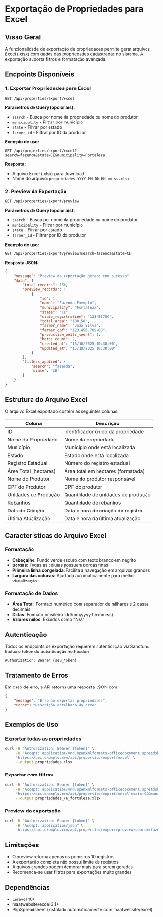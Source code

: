 # Exportação de Propriedades para Excel

## Visão Geral

A funcionalidade de exportação de propriedades permite gerar arquivos Excel (.xlsx) com dados das propriedades cadastradas no sistema. A exportação suporta filtros e formatação avançada.

## Endpoints Disponíveis

### 1. Exportar Propriedades para Excel
```
GET /api/properties/export/excel
```

**Parâmetros de Query (opcionais):**
- `search` - Busca por nome da propriedade ou nome do produtor
- `municipality` - Filtrar por município
- `state` - Filtrar por estado
- `farmer_id` - Filtrar por ID do produtor

**Exemplo de uso:**
```
GET /api/properties/export/excel?search=fazenda&state=CE&municipality=Fortaleza
```

**Resposta:**
- Arquivo Excel (.xlsx) para download
- Nome do arquivo: `propriedades_YYYY-MM-DD_HH-mm-ss.xlsx`

### 2. Preview da Exportação
```
GET /api/properties/export/preview
```

**Parâmetros de Query (opcionais):**
- `search` - Busca por nome da propriedade ou nome do produtor
- `municipality` - Filtrar por município
- `state` - Filtrar por estado
- `farmer_id` - Filtrar por ID do produtor

**Exemplo de uso:**
```
GET /api/properties/export/preview?search=fazenda&state=CE
```

**Resposta JSON:**
```json
{
    "message": "Preview da exportação gerado com sucesso",
    "data": {
        "total_records": 150,
        "preview_records": [
            {
                "id": 1,
                "name": "Fazenda Exemplo",
                "municipality": "Fortaleza",
                "state": "CE",
                "state_registration": "123456789",
                "total_area": "100,50",
                "farmer_name": "João Silva",
                "farmer_cpf": "123.456.789-00",
                "production_units_count": 3,
                "herds_count": 2,
                "created_at": "15/10/2025 10:30:00",
                "updated_at": "15/10/2025 10:30:00"
            }
        ],
        "filters_applied": {
            "search": "fazenda",
            "state": "CE"
        }
    }
}
```

## Estrutura do Arquivo Excel

O arquivo Excel exportado contém as seguintes colunas:

| Coluna | Descrição |
|--------|-----------|
| ID | Identificador único da propriedade |
| Nome da Propriedade | Nome da propriedade |
| Município | Município onde está localizada |
| Estado | Estado onde está localizada |
| Registro Estadual | Número do registro estadual |
| Área Total (hectares) | Área total em hectares (formatada) |
| Nome do Produtor | Nome do produtor responsável |
| CPF do Produtor | CPF do produtor |
| Unidades de Produção | Quantidade de unidades de produção |
| Rebanhos | Quantidade de rebanhos |
| Data de Criação | Data e hora de criação do registro |
| Última Atualização | Data e hora da última atualização |

## Características do Arquivo Excel

### Formatação
- **Cabeçalho**: Fundo verde escuro com texto branco em negrito
- **Bordas**: Todas as células possuem bordas finas
- **Primeira linha congelada**: Facilita a navegação em arquivos grandes
- **Largura das colunas**: Ajustada automaticamente para melhor visualização

### Formatação de Dados
- **Área Total**: Formato numérico com separador de milhares e 2 casas decimais
- **Datas**: Formato brasileiro (dd/mm/yyyy hh:mm:ss)
- **Valores nulos**: Exibidos como "N/A"

## Autenticação

Todos os endpoints de exportação requerem autenticação via Sanctum. Inclua o token de autenticação no header:

```
Authorization: Bearer {seu_token}
```

## Tratamento de Erros

Em caso de erro, a API retorna uma resposta JSON com:

```json
{
    "message": "Erro ao exportar propriedades",
    "error": "Descrição detalhada do erro"
}
```

## Exemplos de Uso

### Exportar todas as propriedades
```bash
curl -H "Authorization: Bearer {token}" \
     -H "Accept: application/vnd.openxmlformats-officedocument.spreadsheetml.sheet" \
     "https://api.exemplo.com/api/properties/export/excel" \
     --output propriedades.xlsx
```

### Exportar com filtros
```bash
curl -H "Authorization: Bearer {token}" \
     -H "Accept: application/vnd.openxmlformats-officedocument.spreadsheetml.sheet" \
     "https://api.exemplo.com/api/properties/export/excel?state=CE&municipality=Fortaleza" \
     --output propriedades_ce_fortaleza.xlsx
```

### Preview da exportação
```bash
curl -H "Authorization: Bearer {token}" \
     -H "Accept: application/json" \
     "https://api.exemplo.com/api/properties/export/preview?search=fazenda"
```

## Limitações

- O preview retorna apenas os primeiros 10 registros
- A exportação completa não possui limite de registros
- Arquivos grandes podem demorar mais para serem gerados
- Recomenda-se usar filtros para exportações muito grandes

## Dependências

- Laravel 10+
- maatwebsite/excel 3.1+
- PhpSpreadsheet (instalado automaticamente com maatwebsite/excel)
